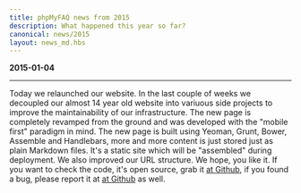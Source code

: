 ```yaml
---
title: phpMyFAQ news from 2015
description: What happened this year so far?
canonical: news/2015
layout: news_md.hbs
---
```


**2015-01-04**
* * *
Today we relaunched our website. In the last couple of weeks we decoupled our almost 14 year old website into variuous
side projects to improve the maintainability of our infrastructure. The new page is completely revamped from the ground
and was developed with the "mobile first" paradigm in mind.
The new page is built using Yeoman, Grunt, Bower, Assemble and Handlebars, more and more content is just stored 
just as plain Markdown files. It's a static site which will be "assembled" during deployment. We also improved our URL 
structure. We hope, you like it. If you want to check the code, it's open source, grab it <a rel="nofollow" 
target="_blank" href="https://github.com/phpMyFAQ/www.phpmyfaq.de">at Github</a>, if you  found a bug, please report it 
at <a rel="nofollow" target="_blank" href="https://github.com/phpMyFAQ/www.phpmyfaq.de/issues">at Github</a> as well.